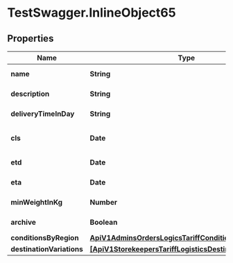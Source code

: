 # TestSwagger.InlineObject65

## Properties

Name | Type | Description | Notes
------------ | ------------- | ------------- | -------------
**name** | **String** | Название тарифа | [optional] 
**description** | **String** | Описание тарифа | [optional] 
**deliveryTimeInDay** | **String** | Время доставки, днях | [optional] 
**cls** | **Date** | Дата закрытия приема новых грузов. | [optional] 
**etd** | **Date** | Ожидаема дата отбытия. | [optional] 
**eta** | **Date** | Ожидаема дата прибытия. | [optional] 
**minWeightInKg** | **Number** | Минимальный вес, в кг | [optional] 
**archive** | **Boolean** | Заархивирован ли тариф | [optional] 
**conditionsByRegion** | [**ApiV1AdminsOrdersLogicsTariffConditionsByRegion**](ApiV1AdminsOrdersLogicsTariffConditionsByRegion.md) |  | [optional] 
**destinationVariations** | [**[ApiV1StorekeepersTariffLogisticsDestinationVariations]**](ApiV1StorekeepersTariffLogisticsDestinationVariations.md) |  | [optional] 


